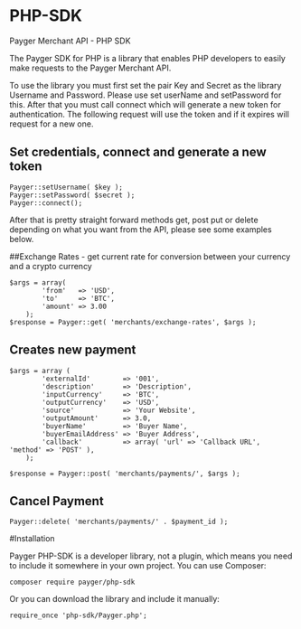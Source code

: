 # PHP-SDK
Payger Merchant API - PHP SDK

The Payger SDK for PHP is a library that enables PHP developers to easily make requests to the Payger Merchant API.



To use the library you must first set the pair Key and Secret as the library Username and Password. Please use set userName and setPassword for this. After that you must call connect which will generate a new token for authentication. The following request will use the token and if it expires will request for a new one.

## Set credentials, connect and generate a new token
```
Payger::setUsername( $key );
Payger::setPassword( $secret );
Payger::connect();
```

After that is pretty straight forward methods get, post put or delete depending on what you want from the API, please see some examples below.

##Exchange Rates - get current rate for conversion between your currency and a crypto currency
```
$args = array(
		'from'   => 'USD',
		'to'     => 'BTC',
		'amount' => 3.00
	);
$response = Payger::get( 'merchants/exchange-rates', $args );
```

## Creates new payment
````
$args = array (
		'externalId'        => '001',
		'description'       => 'Description',
        'inputCurrency'	    => 'BTC',
        'outputCurrency'    => 'USD',
        'source'            => 'Your Website',
		'outputAmount'	    => 3.0,
        'buyerName'	        => 'Buyer Name',
		'buyerEmailAddress'	=> 'Buyer Address',
		'callback'          => array( 'url' => 'Callback URL', 'method' => 'POST' ),
	);

$response = Payger::post( 'merchants/payments/', $args );
````
## Cancel Payment
```
Payger::delete( 'merchants/payments/' . $payment_id );
```

#Installation

Payger PHP-SDK is a developer library, not a plugin, which means you need to include it somewhere in your own project. You can use Composer:

````
composer require payger/php-sdk
````
Or you can download the library and include it manually:

````
require_once 'php-sdk/Payger.php';
````

